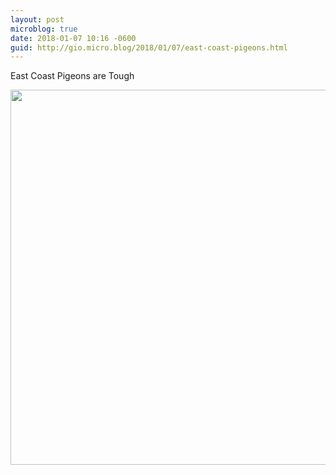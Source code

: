 ```yaml
---
layout: post
microblog: true
date: 2018-01-07 10:16 -0600
guid: http://gio.micro.blog/2018/01/07/east-coast-pigeons.html
---
```

East Coast Pigeons are Tough

<img src="http://microblog.stevegio.net/uploads/2018/abb309efa4.jpg" width="599" height="600" />
